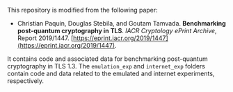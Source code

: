 This repository is modified from the following paper:

- Christian Paquin, Douglas Stebila, and Goutam Tamvada. **Benchmarking post-quantum cryptography in TLS**. *IACR Cryptology ePrint Archive*, Report 2019/1447. [https://eprint.iacr.org/2019/1447](https://eprint.iacr.org/2019/1447).

It contains code and associated data for benchmarking post-quantum cryptography in TLS 1.3. The `emulation_exp` and `internet_exp` folders contain code and data related to the emulated and internet experiments, respectively.
